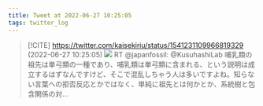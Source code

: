 ```yaml
---
title: Tweet at 2022-06-27 10:25:05
tags: twitter_log
---
```


> [!CITE] https://twitter.com/kaisekiriu/status/1541231109966819329 (2022-06-27 10:25:05)
> ![](https://twitter.com/kaisekiriu/status/1541231109966819329)
> RT @japanfossil: @KusuhashiLab 哺乳類の祖先は単弓類の一種であり、哺乳類は単弓類に含まれる、という説明は成立するはずなんですけど、そこで混乱しちゃう人は多いですよね。知らない言葉への拒否反応とかではなく、単純に祖先とは何かとか、系統樹と包含関係の対…
